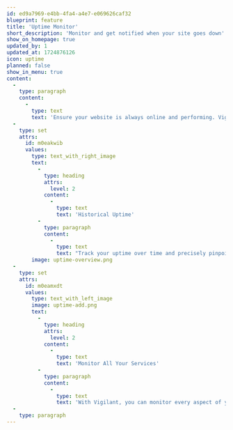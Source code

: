 ```yaml
---
id: ed9a7969-e4bb-4fa4-a4e7-e069626caf32
blueprint: feature
title: 'Uptime Monitor'
short_description: 'Monitor and get notified when your site goes down'
show_on_homepage: true
updated_by: 1
updated_at: 1724876126
icon: uptime
planned: false
show_in_menu: true
content:
  -
    type: paragraph
    content:
      -
        type: text
        text: 'Ensure your website is always online and performing. Vigilant keeps a constant watch on your website, tracking uptime and latency to provide real-time alerts if something goes wrong. '
  -
    type: set
    attrs:
      id: m0eakwib
      values:
        type: text_with_right_image
        text:
          -
            type: heading
            attrs:
              level: 2
            content:
              -
                type: text
                text: 'Historical Uptime'
          -
            type: paragraph
            content:
              -
                type: text
                text: "Track your uptime over time and precisely pinpoint when and how often you experience downtime. By analyzing this data, you can identify patterns, understand the root causes of issues, and make informed decisions to enhance your site's reliability. Whether it's an incident or a recurring problem,"
        image: uptime-overview.png
  -
    type: set
    attrs:
      id: m0eamxdt
      values:
        type: text_with_left_image
        image: uptime-add.png
        text:
          -
            type: heading
            attrs:
              level: 2
            content:
              -
                type: text
                text: 'Monitor All Your Services'
          -
            type: paragraph
            content:
              -
                type: text
                text: 'With Vigilant, you can monitor every aspect of your digital ecosystem. From HTTP and HTTPS checks to TCP and more, Vigilant ensures that every critical service is covered. Easily configure monitoring for each service and get instant alerts when something needs your attention.'
  -
    type: paragraph
---
```

